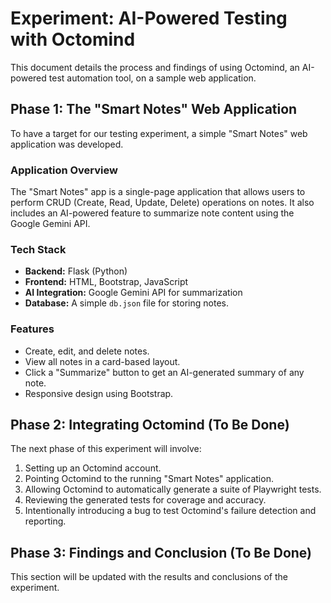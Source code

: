# Experiment: AI-Powered Testing with Octomind

This document details the process and findings of using Octomind, an AI-powered test automation tool, on a sample web application.

## Phase 1: The "Smart Notes" Web Application

To have a target for our testing experiment, a simple "Smart Notes" web application was developed.

### Application Overview

The "Smart Notes" app is a single-page application that allows users to perform CRUD (Create, Read, Update, Delete) operations on notes. It also includes an AI-powered feature to summarize note content using the Google Gemini API.

### Tech Stack

-   **Backend:** Flask (Python)
-   **Frontend:** HTML, Bootstrap, JavaScript
-   **AI Integration:** Google Gemini API for summarization
-   **Database:** A simple `db.json` file for storing notes.

### Features

-   Create, edit, and delete notes.
-   View all notes in a card-based layout.
-   Click a "Summarize" button to get an AI-generated summary of any note.
-   Responsive design using Bootstrap.

## Phase 2: Integrating Octomind (To Be Done)

The next phase of this experiment will involve:

1.  Setting up an Octomind account.
2.  Pointing Octomind to the running "Smart Notes" application.
3.  Allowing Octomind to automatically generate a suite of Playwright tests.
4.  Reviewing the generated tests for coverage and accuracy.
5.  Intentionally introducing a bug to test Octomind's failure detection and reporting.

## Phase 3: Findings and Conclusion (To Be Done)

This section will be updated with the results and conclusions of the experiment.
